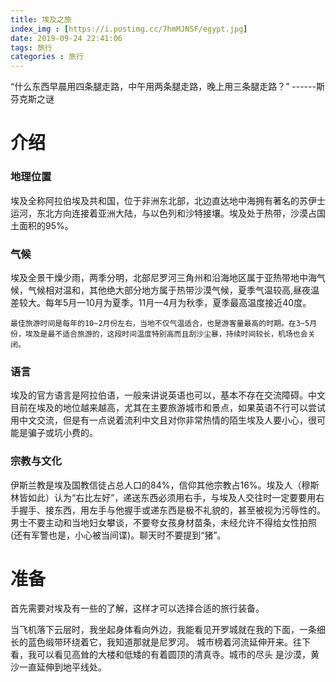 ```yaml
---
title: 埃及之旅
index_img : [https://i.postimg.cc/7hmMJNSF/egypt.jpg]
date: 2019-09-24 22:41:06
tags: 旅行
categories : 旅行
---
```

“什么东西早晨用四条腿走路，中午用两条腿走路，晚上用三条腿走路？” ------斯芬克斯之谜
<!-- More -->

# 介绍
### 地理位置
埃及全称阿拉伯埃及共和国，位于非洲东北部，北边直达地中海拥有著名的苏伊士运河，东北方向连接着亚洲大陆，与以色列和沙特接壤。埃及处于热带，沙漠占国土面积的95%。

### 气候
埃及全景干燥少雨，两季分明，北部尼罗河三角州和沿海地区属于亚热带地中海气候，气候相对温和，其他绝大部分地方属于热带沙漠气候，夏季气温较高,昼夜温差较大。每年5月—10月为夏季。11月—4月为秋季，夏季最高温度接近40度。
```
最佳旅游时间是每年的10~2月份左右，当地不仅气温适合，也是游客量最高的时期。在3~5月份，埃及是最不适合旅游的，这段时间温度特别高而且刮沙尘暴，持续时间较长，机场也会关闭。
```
### 语言
埃及的官方语言是阿拉伯语，一般来讲说英语也可以，基本不存在交流障碍。中文目前在埃及的地位越来越高，尤其在主要旅游城市和景点，如果英语不行可以尝试用中文交流，但是有一点说着流利中文且对你非常热情的陌生埃及人要小心，很可能是骗子或坑小费的。

### 宗教与文化
伊斯兰教是埃及国教信徒占总人口的84%，信仰其他宗教占16%。埃及人（穆斯林皆如此）认为“右比左好”，递送东西必须用右手，与埃及人交往时一定要要用右手握手、接东西，用左手与他握手或递东西是极不礼貌的，甚至被视为污辱性的。男士不要主动和当地妇女攀谈，不要夸女孩身材苗条，未经允许不得给女性拍照(还有军警也是，小心被当间谍)。聊天时不要提到“猪”。

# 准备
首先需要对埃及有一些的了解，这样才可以选择合适的旅行装备。




当飞机落下云层时，我坐起身体看向外边，我能看见开罗城就在我的下面，一条细长的蓝色缎带环绕着它，我知道那就是尼罗河。
    城市榜着河流延伸开来。往下看，我可以看见高耸的大楼和低矮的有着圆顶的清真寺。城市的尽头
是沙漠，黄沙一直延伸到地平线处。